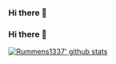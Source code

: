 ### Hi there 👋

### Hi there 👋
[![Rummens1337' github stats](https://github-readme-stats.vercel.app/api?username=rummens1337&show_icons=true&hide_border=true)](https://michelrummens.com)

<!--
**rummens1337/rummens1337** is a ✨ _special_ ✨ repository because its `README.md` (this file) appears on your GitHub profile.

Here are some ideas to get you started:

- 🔭 I’m currently working on ...
- 🌱 I’m currently learning ...
- 👯 I’m looking to collaborate on ...
- 🤔 I’m looking for help with ...
- 💬 Ask me about ...
- 📫 How to reach me: ...
- 😄 Pronouns: ...
- ⚡ Fun fact: ...
-->
